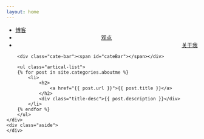 ```yaml
---
layout: home
---
```


<div class="index-content opinion">
    <div class="section">
        <ul class="artical-cate">
            <li><a href="/"><span>博客</span></a></li>
            <li class="on" style="text-align:center"><a href="/opinion"><span>观点</span></a></li>
            <li style="text-align:right"><a href="/aboutme"><span>关于我</span></a></li>
        </ul>

        <div class="cate-bar"><span id="cateBar"></span></div>

        <ul class="artical-list">
        {% for post in site.categories.aboutme %}
            <li>
                <h2>
                    <a href="{{ post.url }}">{{ post.title }}</a>
                </h2>
                <div class="title-desc">{{ post.description }}</div>
            </li>
        {% endfor %}
        </ul>
    </div>
    <div class="aside">
    </div>
</div>

